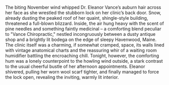 The biting November wind whipped Dr. Eleanor Vance’s auburn hair across her face as she wrestled the stubborn lock on her clinic’s back door.  Snow, already dusting the peaked roof of her quaint, shingle-style building, threatened a full-blown blizzard.  Inside, the air hung heavy with the scent of pine needles and something faintly medicinal – a comforting blend peculiar to "Vance Chiropractic," nestled incongruously between a dusty antique shop and a brightly lit bodega on the edge of sleepy Havenwood, Maine.  The clinic itself was a charming, if somewhat cramped, space, its walls lined with vintage anatomical charts and the reassuring whir of a waiting room humidifier battling the encroaching chill.  Tonight, however, the comforting hum was a lonely counterpoint to the howling wind outside, a stark contrast to the usual cheerful bustle of her afternoon appointments.  Eleanor shivered, pulling her worn wool scarf tighter, and finally managed to force the lock open, revealing the inviting, warmly lit interior.
